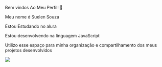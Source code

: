Bem vindos Ao Meu Perfil! 🥰

Meu nome é Suelen Souza 

Estou Estudando no alura 

Estou desenvolvendo na linguagem JavaScript

Utilizo esse espaço para minha organização e compartilhamento dos meus projetos desenvolvidos

![](https://github.com/user-attachments/assets/860105c6-a66d-4cae-ad5e-0fc3b2ed4b22)
